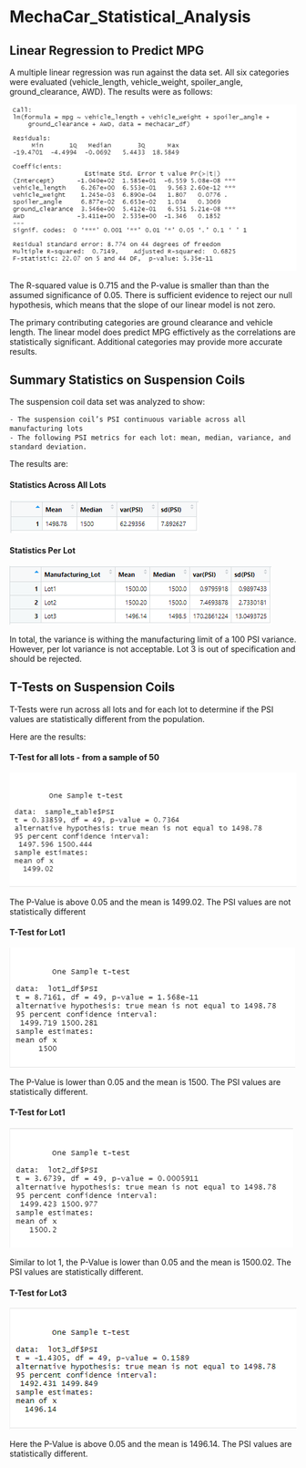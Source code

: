# MechaCar_Statistical_Analysis
 
## Linear Regression to Predict MPG

A multiple linear regression was run against the data set. All six categories were evaluated (vehicle_length, vehicle_weight, spoiler_angle, ground_clearance, AWD). The results were as follows:

![Linear Regression MPG](/images/lin_regress_mpg.PNG)

The R-squared value is 0.715 and the P-value is smaller than than the assumed significance of 0.05. There is sufficient evidence to reject our null hypothesis, which means that the slope of our linear model is not zero.

The primary contributing categories are ground clearance and vehicle length. The linear model does predict MPG effictively as the correlations are statistically significant. Additional categories may provide more accurate results.

## Summary Statistics on Suspension Coils

The suspension coil data set was analyzed to show:

    - The suspension coil’s PSI continuous variable across all manufacturing lots
    - The following PSI metrics for each lot: mean, median, variance, and standard deviation.

The results are:
#### Statistics Across All Lots
![Stats Across Lots](/images/stats_across_lots.PNG)

#### Statistics Per Lot
![Stats Across Lots](/images/stats_per_lot.PNG)

In total, the variance is withing the manufacturing limit of a 100 PSI variance. However, per lot variance is not acceptable. Lot 3 is out of specification and should be rejected.

## T-Tests on Suspension Coils

T-Tests were run across all lots and for each lot to determine if the PSI values are statistically different from the population.

Here are the results:

#### T-Test for all lots - from a sample of 50
![Stats Across Lots](/images/ttest_all.PNG)

The P-Value is above 0.05 and the mean is 1499.02. The PSI values are not statistically different

#### T-Test for Lot1
![Stats Across Lots](/images/ttest_lot1.PNG)

The P-Value is lower than 0.05 and the mean is 1500. The PSI values are statistically different.

#### T-Test for Lot1
![Stats Across Lots](/images/ttest_lot2.PNG)

Similar to lot 1, the P-Value is lower than 0.05 and the mean is 1500.02. The PSI values are statistically different.

#### T-Test for Lot3
![Stats Across Lots](/images/ttest_lot3.PNG)

Here the P-Value is above 0.05 and the mean is 1496.14. The PSI values are statistically different.